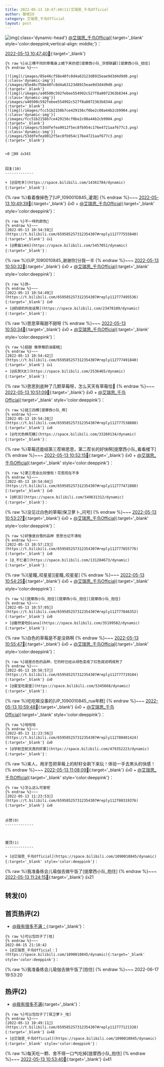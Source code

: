 ```yaml
---
title: 2022-05-13 10:47:40(11)艾瑞思_千鸟Official
author: 御坂IO
category: 艾瑞思_千鸟Official
layout: post
---
```


![img](/images/7e08840c56f251de28bdf766b647bd5fe9a5d50a.jpg){:class='dynamic-head'}
[@艾瑞思_千鸟Official](https://space.bilibili.com/1090010845/dynamic){:target='_blank' style='color:deeppink;vertical-align: middle;'}：

[2022-05-13 10:47:40🔗](https://t.bilibili.com/659585257312354307){:target='_blank'}

~~~
{% raw %}从三棵不同的草莓身上摘下来的捏[提摩西小队_浮想联翩][提摩西小队_抱住]
{% endraw %}~~~

[![img](/images/85e46cf58e40fc8d4a63123d8915eae9d3d4d9d0.png){:class='dynamic-img'}](/images/85e46cf58e40fc8d4a63123d8915eae9d3d4d9d0.png){:target='_blank'}
[![img](/images/a40500c592febee554992c527f8a8072363b8344.png){:class='dynamic-img'}](/images/a40500c592febee554992c527f8a8072363b8344.png){:target='_blank'}
[![img](/images/fcc51b2158b7ce429156cf0be2c08a44b2cb9904.png){:class='dynamic-img'}](/images/fcc51b2158b7ce429156cf0be2c08a44b2cb9904.png){:target='_blank'}
[![img](/images/53ddfefea9012f5ec8fb954c176e4721aaf677c3.png){:class='dynamic-img'}](/images/53ddfefea9012f5ec8fb954c176e4721aaf677c3.png){:target='_blank'}


↪️0 💬80 👍343


回复(10)
-------------

+ [@没吃羊](https://space.bilibili.com/14361784/dynamic){:target='_blank'}：
~~~
{% raw %}看着像掉色了[UP_1090010845_灌溉]
{% endraw %}~~~
[2022-05-13 10:49:39🔗](https://t.bilibili.com/659585257312354307#reply112777065744){:target='_blank'} 👍0
    + [@艾瑞思_千鸟Official](https://space.bilibili.com/1090010845/dynamic){:target='_blank' style='color:deeppink'}：
~~~
{% raw %}不一样的颜色🍓
{% endraw %}~~~
[2022-05-13 10:54:59🔗](https://t.bilibili.com/659585257312354307#reply112777555840){:target='_blank'} 👍1
+ [@黑猫1米6](https://space.bilibili.com/5457051/dynamic){:target='_blank'}：
~~~
{% raw %}[UP_1090010845_谢谢你]分我一半
{% endraw %}~~~
[2022-05-13 10:50:32🔗](https://t.bilibili.com/659585257312354307#reply112777161664){:target='_blank'} 👍0
    + [@艾瑞思_千鸟Official](https://space.bilibili.com/1090010845/dynamic){:target='_blank' style='color:deeppink'}：
~~~
{% raw %}昂~
{% endraw %}~~~
[2022-05-13 10:54:49🔗](https://t.bilibili.com/659585257312354307#reply112777495536){:target='_blank'} 👍0
+ [@奶绿的外挂话筒](https://space.bilibili.com/23478189/dynamic){:target='_blank'}：
~~~
{% raw %}思思草莓甜不甜呀
{% endraw %}~~~
[2022-05-13 10:50:34🔗](https://t.bilibili.com/659585257312354307#reply112777162640){:target='_blank'} 👍0
    + [@艾瑞思_千鸟Official](https://space.bilibili.com/1090010845/dynamic){:target='_blank' style='color:deeppink'}：
~~~
{% raw %}超甜 像草莓奶油蛋糕🍰
{% endraw %}~~~
[2022-05-13 10:54:42🔗](https://t.bilibili.com/659585257312354307#reply112777491840){:target='_blank'} 👍1
+ [@氏贺X太](https://space.bilibili.com/2536465/dynamic){:target='_blank'}：
~~~
{% raw %}思思到底种了几颗草莓呀，怎么天天有草莓恰🥺
{% endraw %}~~~
[2022-05-13 10:51:09🔗](https://t.bilibili.com/659585257312354307#reply112777225280){:target='_blank'} 👍0
    + [@艾瑞思_千鸟Official](https://space.bilibili.com/1090010845/dynamic){:target='_blank' style='color:deeppink'}：
~~~
{% raw %}就三四棵[提摩西小队_啊]
{% endraw %}~~~
[2022-05-13 10:54:28🔗](https://t.bilibili.com/659585257312354307#reply112777538800){:target='_blank'} 👍0
+ [@月光色棉花糖](https://space.bilibili.com/33260134/dynamic){:target='_blank'}：
~~~
{% raw %}草莓还能结第三茬嘛思思，第二茬长的好快啊[提摩西小队_看看楼下]
{% endraw %}~~~
[2022-05-13 10:52:15🔗](https://t.bilibili.com/659585257312354307#reply112777309728){:target='_blank'} 👍0
    + [@艾瑞思_千鸟Official](https://space.bilibili.com/1090010845/dynamic){:target='_blank' style='color:deeppink'}：
~~~
{% raw %}第三茬会比较慢啦！花苞现在不多
{% endraw %}~~~
[2022-05-13 10:54:04🔗](https://t.bilibili.com/659585257312354307#reply112777472880){:target='_blank'} 👍0
+ [@析汨](https://space.bilibili.com/549631312/dynamic){:target='_blank'}：
~~~
{% raw %}没见过白色的草莓[保卫萝卜_问号]
{% endraw %}~~~
[2022-05-13 10:53:27🔗](https://t.bilibili.com/659585257312354307#reply112777346672){:target='_blank'} 👍0
    + [@艾瑞思_千鸟Official](https://space.bilibili.com/1090010845/dynamic){:target='_blank' style='color:deeppink'}：
~~~
{% raw %}好像是白雪的品种 思思也记不清啦
{% endraw %}~~~
[2022-05-13 10:57:23🔗](https://t.bilibili.com/659585257312354307#reply112777855776){:target='_blank'} 👍0
+ [@_不仁者](https://space.bilibili.com/131284673/dynamic){:target='_blank'}：
~~~
{% raw %}[星瞳_咬星星][星瞳_咬星星]
{% endraw %}~~~
[2022-05-13 10:54:25🔗](https://t.bilibili.com/659585257312354307#reply112777604144){:target='_blank'} 👍0
    + [@艾瑞思_千鸟Official](https://space.bilibili.com/1090010845/dynamic){:target='_blank' style='color:deeppink'}：
~~~
{% raw %}[提摩西小队_抱住][提摩西小队_抱住][提摩西小队_抱住]
{% endraw %}~~~
[2022-05-13 10:57:05🔗](https://t.bilibili.com/659585257312354307#reply112777846352){:target='_blank'} 👍0
+ [@嘉然爱吃Diana](https://space.bilibili.com/35199582/dynamic){:target='_blank'}：
~~~
{% raw %}白色的草莓是不是没熟啊
{% endraw %}~~~
[2022-05-13 10:55:47🔗](https://t.bilibili.com/659585257312354307#reply112777646832){:target='_blank'} 👍0
    + [@艾瑞思_千鸟Official](https://space.bilibili.com/1090010845/dynamic){:target='_blank' style='color:deeppink'}：
~~~
{% raw %}就是白色的品种，它的籽已经从绿色变成了红色就说明成熟了
{% endraw %}~~~
[2022-05-13 10:56:57🔗](https://t.bilibili.com/659585257312354307#reply112777719104){:target='_blank'} 👍0
+ [@蛋宝吃蛋堡](https://space.bilibili.com/5345668/dynamic){:target='_blank'}：
~~~
{% raw %}吃吃嘛没事的[UP_1090010845_rua年糕]
{% endraw %}~~~
[2022-05-13 10:59:48🔗](https://t.bilibili.com/659585257312354307#reply112778091168){:target='_blank'} 👍0
    + [@艾瑞思_千鸟Official](https://space.bilibili.com/1090010845/dynamic){:target='_blank' style='color:deeppink'}：
~~~
{% raw %}哈哈哈
{% endraw %}~~~
[2022-05-13 11:23:56🔗](https://t.bilibili.com/659585257312354307#reply112780401424){:target='_blank'} 👍0
+ [@学航空航天真的好累](https://space.bilibili.com/479352223/dynamic){:target='_blank'}：
~~~
{% raw %}来人，用牙签把草莓上的籽籽全剃下来玩！体验一手去黑头的快感！
{% endraw %}~~~
[2022-05-13 11:08:09🔗](https://t.bilibili.com/659585257312354307#reply112778848608){:target='_blank'} 👍0
    + [@艾瑞思_千鸟Official](https://space.bilibili.com/1090010845/dynamic){:target='_blank' style='color:deeppink'}：
~~~
{% raw %}怎么这么可爱呢
{% endraw %}~~~
[2022-05-13 11:23:53🔗](https://t.bilibili.com/659585257312354307#reply112780319376){:target='_blank'} 👍0


点赞(0)
-------------



置顶(1)
-------------

+ [@艾瑞思_千鸟Official](https://space.bilibili.com/1090010845/dynamic){:target='_blank' style='color:deeppink'}：
~~~
{% raw %}我准备练会儿瑜伽去做午饭了[提摩西小队_抱住]
{% endraw %}~~~
[2022-05-13 11:24:15🔗](https://t.bilibili.com/659585257312354307#reply112780353584){:target='_blank'} 👍21


转发(0)
-------------



首页热评(2)
-------------

+ [@我有很多不满：](https://space.bilibili.com/245684907/dynamic){:target='_blank'}：
~~~
{% raw %}可以包饺子了[哇]
{% endraw %}~~~
2022-06-15 21:18:42
+ [@艾瑞思_千鸟Official：](https://space.bilibili.com/1090010845/dynamic){:target='_blank' style='color:deeppink'}：
~~~
{% raw %}我准备练会儿瑜伽去做午饭了[抱住]
{% endraw %}~~~
2022-06-17 19:53:20


热评(2)
-------------

+ [@我有很多不满](https://space.bilibili.com/245684907/dynamic){:target='_blank'}：
~~~
{% raw %}可以包饺子了[保卫萝卜_哇]
{% endraw %}~~~
[2022-05-13 10:49:11🔗](https://t.bilibili.com/659585257312354307#reply112777121328){:target='_blank'} 👍48
+ [@艾瑞思_千鸟Official](https://space.bilibili.com/1090010845/dynamic){:target='_blank' style='color:deeppink'}：
~~~
{% raw %}每天吃一颗、舍不得一口气吃掉[提摩西小队_抱住]
{% endraw %}~~~
[2022-05-13 10:53:40🔗](https://t.bilibili.com/659585257312354307#reply112777461376){:target='_blank'} 👍41


